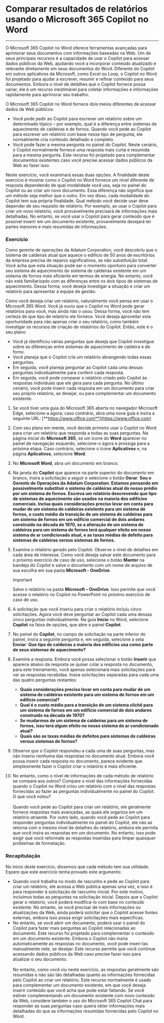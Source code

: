 # Comparar resultados de relatórios usando o Microsoft 365 Copilot no Word
---
O Microsoft 365 Copilot no Word oferece ferramentas avançadas para aprimorar seus documentos com informações baseadas na Web. Um de seus principais recursos é a capacidade de usar o Copilot para acessar dados públicos da Web, ajudando você a incorporar conteúdo atualizado e relevante diretamente em seus documentos do Word. Diferente do Copilot em outros aplicativos da Microsoft, como Excel ou Loop, o Copilot no Word foi projetado para ajudar a escrever, resumir e refinar conteúdo para seus documentos. Embora o nível de detalhes que o Copilot fornece possa variar, ele é um recurso inestimável para coletar informações e informações rapidamente para aprimorar seu trabalho. 

O Microsoft 365 Copilot no Word fornece dois meios diferentes de acessar dados da Web públicos:

- Você pode pedir ao Copilot para escrever um relatório sobre um determinado tópico – por exemplo, qual é a diferença entre sistemas de aquecimento de caldeiras e de fornos. Quando você pede ao Copilot para escrever um relatório com base nesse tipo de pergunta, ele normalmente cria conteúdo detalhado e completo.
- Você pode fazer a mesma pergunta no painel do Copilot. Neste cenário, o Copilot normalmente fornece uma resposta mais curta e resumida para a mesma pergunta. Este recurso foi projetado para complementar documentos existentes caso você precise acessar dados públicos da Web ao fazer isso.

Neste exercício, você examinará essas duas opções. A finalidade deste exercício é mostrar como o Copilot no Word fornece um nível diferente de resposta dependendo de qual modalidade você usa, seja no painel do Copilot ou ao criar um novo documento. Essa diferença não significa que um método seja melhor que o outro. Em vez disso, cada modalidade do Copilot tem sua própria finalidade. Qual método você decide usar deve depender de seu requisito de relatório. Por exemplo, ao usar o Copilot para criar um novo relatório, você provavelmente precisará de informações mais detalhadas. No entanto, se você usar o Copilot para gerar conteúdo que é possível inserir em um documento existente, provavelmente desejará ter partes menores e mais resumidas de informações.

### Exercício

Como gerente de operações da Adatum Corporation, você descobriu que o sistema de caldeiras atual que aquece o edifício de 50 anos de escritórios da empresa precisa de reparos significativos, se não substituição total. Você acha que esta situação pode ser o momento oportuno para converter seu sistema de aquecimento do sistema de caldeiras existente em um sistema de fornos mais eficiente em termos de energia. No entanto, você não está familiarizado com as diferenças entre os dois tipos de sistemas de aquecimento. Dessa forma, você deseja investigar a situação e criar um relatório para apresentar à equipe de gestão.

Como você deseja criar um relatório, naturalmente você pensa em usar o Microsoft 365 Word. Você já ouviu que o Copilot no Word pode gerar relatórios para você, mas ainda não o usou. Dessa forma, você não tem certeza de que tipo de relatório ele fornece. Você deseja aproveitar esta oportunidade para não apenas criar o seu relatório, como também investigar os recursos de criação de relatórios do Copilot. Então, este é o seu plano:

- Você já identificou várias perguntas que deseja que Copilot investigue sobre as diferenças entre sistemas de aquecimento de caldeira e de forno.
- Você planeja que o Copilot crie um relatório abrangendo todas essas perguntas.
- Em seguida, você planeja perguntar ao Copilot cada uma dessas perguntas individualmente para conferir cada resposta.
- Em seguida, você pode comparar o relatório criado pelo Copilot às respostas individuais que ele gera para cada pergunta. No último cenário, você pode inserir cada resposta em um documento para criar seu próprio relatório, se desejar, ou para complementar um documento existente.<br>

1. Se você tiver uma guia do Microsoft 365 aberta no navegador Microsoft Edge, selecione-a agora; caso contrário, abra uma nova guia e insira a seguinte URL: [**https://www.office.com**](https://www.office.com)
1. Com seu plano em mente, você decide primeiro usar o Copilot no Word para criar um relatório que responda a todas as suas perguntas. Na página inicial do **Microsoft 365**, se um ícone do **Word** aparecer no painel de navegação esquerdo, selecione-o agora e prossiga para a próxima etapa. Caso contrário, selecione o ícone **Aplicativos** e, na página **Aplicativos**, selecione **Word**.
1. No **Microsoft Word**, abra um documento em branco.
1. Na janela do **Copilot** que aparece na parte superior do documento em branco, insira a solicitação a seguir e selecione o botão **Gerar**: **Sou o Gerente de Operações da Adatum Corporation. Estamos pensando em possivelmente substituir o sistema de caldeiras atual do nosso prédio por um sistema de fornos. Escreva um relatório descrevendo que tipo de sistemas de aquecimento são usados na maioria dos edifícios comerciais. Inclua quais considerações preciso levar em conta para mudar de um sistema de caldeiras existente para um sistema de fornos, o custo médio da transição de um sistema de caldeiras para um sistema de fornos em um edifício comercial de dois andares construído na década de 1970, se a alteração de um sistema de caldeiras para um sistema de fornos terá qualquer efeito em nosso sistema de ar condicionado atual, e as taxas médias de defeito para sistemas de caldeiras versus sistemas de fornos.**
1. Examine o relatório gerado pelo Copilot. Observe o nível de detalhes em cada área de interesse. Como você deseja salvar este documento para o próximo exercício de caso de uso, selecione o botão **Manter** na bandeja do Copilot e salve o documento com um nome de arquivo de sua escolha em sua pasta **Microsoft - OneDrive**.

    > [!IMPORTANT]
    >  Salve o relatório na pasta **Microsoft – OneDrive**. Isso permite que você acesse o relatório no Copilot no PowerPoint no próximo exercício de caso de uso.

1. A solicitação que você inseriu para criar o relatório incluiu cinco solicitações. Agora você deve perguntar ao Copilot cada uma dessas cinco perguntas individualmente. Na guia **Início** no Word, selecione **Copilot** na faixa de opções, que abre o painel **Copilot**.
1. No painel do **Copilot**, no campo de solicitação na parte inferior do painel, insira a seguinte pergunta e, em seguida, selecione a seta **Enviar**: **Que tipo de caldeiras a maioria dos edifícios usa como parte de seus sistemas de aquecimento?**
1. Examine a resposta. Embora você possa selecionar o botão **Inserir** que aparece abaixo da resposta se quiser colar a resposta no documento, para este treinamento, você apenas selecionará mais solicitações para ver as respostas recebidas. Insira solicitações separadas para cada uma das quatro perguntas restantes:
    - **Quais considerações preciso levar em conta para mudar de um sistema de caldeiras existente para um sistema de fornos em um edifício comercial?**
    - **Qual é o custo médio para a transição de um sistema clichê para um sistema de fornos em um edifício comercial de dois andares construído na década de 1970?**
    - **Se mudarmos de um sistema de caldeiras para um sistema de fornos, isso terá algum efeito no nosso sistema de ar condicionado atual?**
    - **Quais são as taxas médias de defeitos para sistemas de caldeiras versus sistemas de fornos?**
1. Observe que o Copilot respondeu a cada uma de suas perguntas, mas não inseriu nenhuma das respostas no documento atual. Embora você possa inserir cada resposta no documento, parece evidente que simplesmente fazer o Copilot criar o relatório é mais eficiente.
1. No entanto, como o nível de informações de cada método de relatório se compara aos outros? Compare o nível das informações fornecidas quando o Copilot no Word criou um relatório com o nível das respostas fornecidas ao fazer as perguntas individualmente no painel do Copilot. O que você notou? <br><br>Quando você pede ao Copilot para criar um relatório, ele geralmente fornece respostas mais avançadas, as quais ele organiza em um relatório atraente. Por outro lado, quando você pede ao Copilot para responder perguntas individualmente no painel do Copilot, ele não as retorna com o mesmo nível de detalhes do relatório, embora ele permita que você insira as respostas em um documento. No entanto, isso pode exigir que você reformate as respostas inseridas para limpar quaisquer problemas de formatação.

### Recapitulação

No início deste exercício, dissemos que cada método tem sua utilidade. Espero que este exercício tenha provado este argumento:

- Quando você trabalha no modo de rascunho e pede ao Copilot para criar um relatório, ele acessa a Web pública apenas uma vez, e isso é para responder à solicitação de rascunho inicial. Por este motivo, incluímos todas as perguntas na solicitação inicial. Depois que o Copilot gerar o relatório, você poderá modificá-lo com base no conteúdo existente. No entanto, se você precisar de mais informações ou atualizações da Web, ainda poderá solicitar que o Copilot acesse fontes externas, embora isso possa exigir solicitações mais específicas.
- No entanto, se você abrir um documento, poderá usar o painel do Copilot para fazer mais perguntas ao Copilot relacionadas ao documento. Este recurso foi projetado para complementar o conteúdo em um documento existente. Embora o Copilot não insira automaticamente as respostas no documento, você pode inseri-las manualmente nele, se desejar. Este recurso permite que você continue acessando dados públicos da Web caso precise fazer isso para atualizar o seu documento. <br><br>No entanto, como você viu neste exercício, as respostas geralmente são resumidas e não são tão detalhadas quanto as informações fornecidas pelo Copilot ao criar um relatório. Este recurso normalmente é usado para complementar um documento existente, em que você deseja inserir conteúdo que você acha que pode estar faltando. Se você estiver complementando um documento existente com novo conteúdo da Web, considere também o uso do Microsoft 365 Copilot Chat para responder às suas perguntas caso queira obter informações mais detalhadas do que as informações resumidas fornecidas pelo Copilot no Word.
